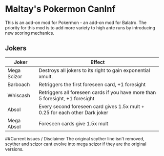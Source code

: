 # **Maltay's Pokermon CanInf**
This is an add-on mod for Pokermon - an add-on mod for Balatro. 
The priority for this mod is to add more variety to high ante runs by introducing new scoring mechanics. 

## Jokers

|    Joker    | Effect                                                      |
| ------------| ----------------------------------------------------------- |
| Mega Scizor | Destroys all jokers to its right to gain exponential xmult. |
| Barboach    | Retriggers the first foreseen card, +1 foresight |
| Whiscash |Retriggers all foreseen cards if you have more than 5 foresight, +1 foresight |
| Absol   | Every second foreseen card gives 1.5x mult + 0.25 for each other Dark joker|
| Mega Absol   | Foreseen cards give 1.5x mult |

##Current issues / Disclaimer
The original scyther line isn't removed, scyther and scizor cant evolve into mega scizor if they are the original versions.

